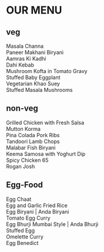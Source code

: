 <html>
<head>
  <meta charset="utf-8">
  <meta name="viewpoint" width="device-width, initial scale=1">
  <title>menu</title>
  <link rel="stylesheet" type="text/css" href="module2.css">
 
</head>
<body>
  <div>
    <h1>OUR MENU</h1>
  </div>
  <section id="bg1" class="col-lg-1 col-md-1">
    <div>
      <h1 id="veg">veg</h1>
    </div>
    <div class="style row">Masala Channa</div>
    <div>Paneer Makhani Biryani</div>
    <div>Aamras Ki Kadhi</div>
    <div>Dahi Kebab</div>
    <div>Mushroom Kofta in Tomato Gravy</div>
    <div>Stuffed Baby Eggplant</div>
    <div>Vegetarian Khao Suey</div>
    <div>Stuffed Masala Mushrooms</div>
  </section>
  <section id="bg2" class="col-lg-1 col-md-1">
    <div>
      <h1 id="non-veg">non-veg</h1>
    </div>
    <div class="style row">Grilled Chicken with Fresh Salsa</div>
    <div>Mutton Korma</div>
    <div>Pina Colada Pork Ribs</div>
    <div>Tandoori Lamb Chops</div>
    <div>Malabar Fish Biryani</div>
    <div>Keema Samosa with Yoghurt Dip</div>
    <div>Spicy Chicken 65</div>
    <div>Rogan Josh</div>
  </section>
  <section id="bg3" class="col-lg-1 col-md-2">
    <div>
      <h1 id="egg">Egg-Food</h1>
    </div>
    <div class="style row">Egg Chaat</div>
    <div>Egg and Garlic Fried Rice</div>
    <div>Egg Biryani | Anda Biryani</div>
    <div>Tomato Egg Curry</div>
    <div>Egg Bhurji Mumbai Style | Anda Bhurji</div>
    <div>Stuffed Egg</div>
    <div>Omelette Curry</div>
    <div>Egg Benedict</div>
  </section>
</body>
</html>
